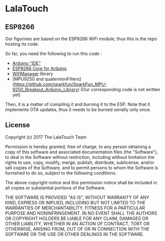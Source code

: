 # LalaTouch

## ESP8266

Our figurines are based on the ESP8266 WiFi module, thus this is the repo
hosting its code.

So far, you need the following to run this code :

- [Arduino "IDE"](https://www.arduino.cc/en/Main/Software)
- [ESP8266 Core for Arduino](https://github.com/esp8266/Arduino)
- [WifiManager](https://github.com/tzapu/WiFiManager) library
- [MPU9250 and quaternionFilters] (https://github.com/sparkfun/SparkFun_MPU-9250_Breakout_Arduino_Library) (Our corresponding code is not written yet)

Then, it is a matter of compiling it and burning it to the ESP. Note that it
implements OTA updates, thus it needs to be burned serially only once.

## License

Copyright (c) 2017 The LalaTouch Team

Permission is hereby granted, free of charge, to any person obtaining a copy
of this software and associated documentation files (the "Software"), to deal
in the Software without restriction, including without limitation the rights
to use, copy, modify, merge, publish, distribute, sublicense, and/or sell
copies of the Software, and to permit persons to whom the Software is
furnished to do so, subject to the following conditions:

The above copyright notice and this permission notice shall be included in all
copies or substantial portions of the Software.

THE SOFTWARE IS PROVIDED "AS IS", WITHOUT WARRANTY OF ANY KIND, EXPRESS OR
IMPLIED, INCLUDING BUT NOT LIMITED TO THE WARRANTIES OF MERCHANTABILITY,
FITNESS FOR A PARTICULAR PURPOSE AND NONINFRINGEMENT. IN NO EVENT SHALL THE
AUTHORS OR COPYRIGHT HOLDERS BE LIABLE FOR ANY CLAIM, DAMAGES OR OTHER
LIABILITY, WHETHER IN AN ACTION OF CONTRACT, TORT OR OTHERWISE, ARISING FROM,
OUT OF OR IN CONNECTION WITH THE SOFTWARE OR THE USE OR OTHER DEALINGS IN THE
SOFTWARE.

